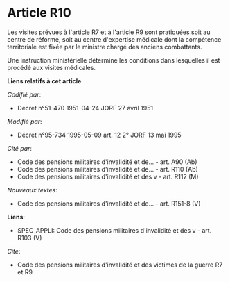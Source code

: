 # Article R10

Les visites prévues à l'article R7 et à l'article R9 sont pratiquées soit au centre de réforme, soit au centre d'expertise
médicale dont la compétence territoriale est fixée par le ministre chargé des anciens combattants.

Une instruction ministérielle détermine les conditions dans lesquelles il est procédé aux visites médicales.

**Liens relatifs à cet article**

_Codifié par_:

  - Décret n°51-470 1951-04-24 JORF 27 avril 1951

_Modifié par_:

  - Décret n°95-734 1995-05-09 art. 12 2° JORF 13 mai 1995

_Cité par_:

  - Code des pensions militaires d'invalidité et de... - art. A90 (Ab)
  - Code des pensions militaires d'invalidité et de... - art. R110 (Ab)
  - Code des pensions militaires d'invalidité et des v - art. R112 (M)

_Nouveaux textes_:

  - Code des pensions militaires d'invalidité et de... - art. R151-8 (V)

**Liens**:

  - SPEC_APPLI: Code des pensions militaires d'invalidité et des v - art. R103 (V)

_Cite_:

  - Code des pensions militaires d'invalidité et des victimes de la guerre R7 et R9
